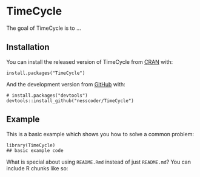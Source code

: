 
<!-- README.md is generated from README.Rmd. Please edit that file -->

TimeCycle
=========

<!-- badges: start -->
<!-- badges: end -->

The goal of TimeCycle is to …

Installation
------------

You can install the released version of TimeCycle from
[CRAN](https://CRAN.R-project.org) with:

    install.packages("TimeCycle")

And the development version from [GitHub](https://github.com/) with:

    # install.packages("devtools")
    devtools::install_github("nesscoder/TimeCycle")

Example
-------

This is a basic example which shows you how to solve a common problem:

    library(TimeCycle)
    ## basic example code

What is special about using `README.Rmd` instead of just `README.md`?
You can include R chunks like so:
